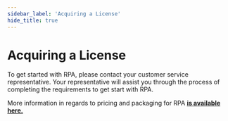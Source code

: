 ```yaml
---
sidebar_label: 'Acquiring a License'
hide_title: true
---
```


# Acquiring a License

To get started with RPA, please contact your customer service representative.  Your representative will assist you through the process of completing the requirements to get start with RPA.

More information in regards to pricing and packaging for RPA **[is available here.](https://smatechnologies.com/opcon-pricing)**